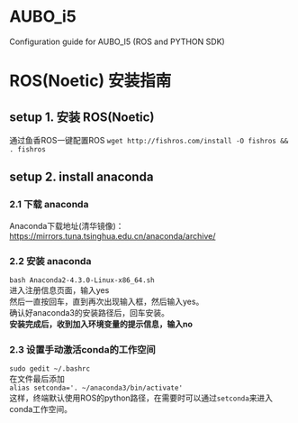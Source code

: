 # AUBO_i5
Configuration guide for AUBO_I5 (ROS and PYTHON SDK)

# ROS(Noetic) 安装指南

## setup 1. 安装 ROS(Noetic)
通过鱼香ROS一键配置ROS
`wget http://fishros.com/install -O fishros && . fishros`

## setup 2. install anaconda
### 2.1 下载 anaconda  
Anaconda下载地址(清华镜像)：<https://mirrors.tuna.tsinghua.edu.cn/anaconda/archive/> 
### 2.2 安装 anaconda  
`bash Anaconda2-4.3.0-Linux-x86_64.sh`  
进入注册信息页面，输入yes   
然后一直按回车，直到再次出现输入框，然后输入yes。  
确认好anaconda3的安装路径后，回车安装。  
**安装完成后，收到加入环境变量的提示信息，输入no**  
### 2.3 设置手动激活conda的工作空间  
`sudo gedit ~/.bashrc`  
在文件最后添加  
`alias setconda='. ~/anaconda3/bin/activate'`  
这样，终端默认使用ROS的python路径，在需要时可以通过`setconda`来进入conda工作空间。
